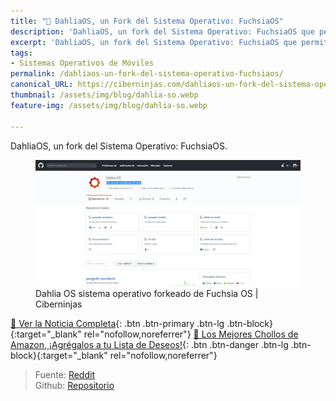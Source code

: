```yaml
---
title: "📲 DahliaOS, un Fork del Sistema Operativo: FuchsiaOS"
description: 'DahliaOS, un fork del Sistema Operativo: FuchsiaOS que permite incluir tus aplicaciones creadas en Flutter'
excerpt: 'DahliaOS, un fork del Sistema Operativo: FuchsiaOS que permite incluir tus aplicaciones creadas en Flutter'
tags:
- Sistemas Operativos de Móviles
permalink: /dahliaos-un-fork-del-sistema-operativo-fuchsiaos/
canonical_URL: https://ciberninjas.com/dahliaos-un-fork-del-sistema-operativo-fuchsiaos/
thumbnail: /assets/img/blog/dahlia-so.webp
feature-img: /assets/img/blog/dahlia-so.webp

---
```


DahliaOS, un fork del Sistema Operativo: FuchsiaOS.

<figure>
    <!-- <a href="/assets/img/blog/dahlia-so.webp" class="image-popup"><img src="/assets/img/dahlia-sox636.jpg"></a> -->
    <a href="/assets/img/blog/dahlia-so.webp" class="image-popup"><img src="/assets/img/blog/dahlia-so.webp"></a>
    <figcaption>Dahlia OS sistema operativo forkeado de Fuchsia OS | Ciberninjas</figcaption>
</figure>

[📰 Ver la Noticia Completa](https://www.reddit.com/r/DahliaOS/comments/avarjr/we_need_you/){: .btn .btn-primary .btn-lg .btn-block}{:target="_blank" rel="nofollow,noreferrer"}
[🛒 Los Mejores Chollos de Amazon, ¡Agrégalos a tu Lista de Deseos!](https://www.amazon.es/shop/cibercursos "Los Mejores Chollos de Amazon, Ofertas Flash, Black Monday y Amazon Prime Day"){: .btn .btn-danger .btn-lg .btn-block}{:target="_blank" rel="nofollow,noreferrer"}

> Fuente: [Reddit](https://www.reddit.com/r/DahliaOS/comments/chgqus/dahliaos_milestone_1/ "Reddit del sistema operativo de móviles DahliaOS")  
> Github:  [Repositorio](https://github.com/dahlia-os "Repositorio de DahliaOS, sistema alternativo a FuchsiaOS")